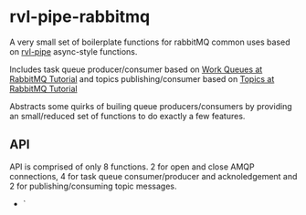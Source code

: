 # rvl-pipe-rabbitmq

A very small set of boilerplate functions for rabbitMQ common uses based on [rvl-pipe](https://github.com/revelatio/rvl-pipe) async-style functions.

Includes task queue producer/consumer based on [Work Queues at RabbitMQ Tutorial](https://www.rabbitmq.com/tutorials/tutorial-two-javascript.html) and topics publishing/consumer based on [Topics at RabbitMQ Tutorial](https://www.rabbitmq.com/tutorials/tutorial-five-javascript.html)

Abstracts some quirks of builing queue producers/consumers by providing an small/reduced set of functions to do exactly a few features.

## API

API is comprised of only 8 functions. 2 for open and close AMQP connections, 4 for task queue consumer/producer and acknoledgement and 2 for publishing/consuming topic messages.

- `
